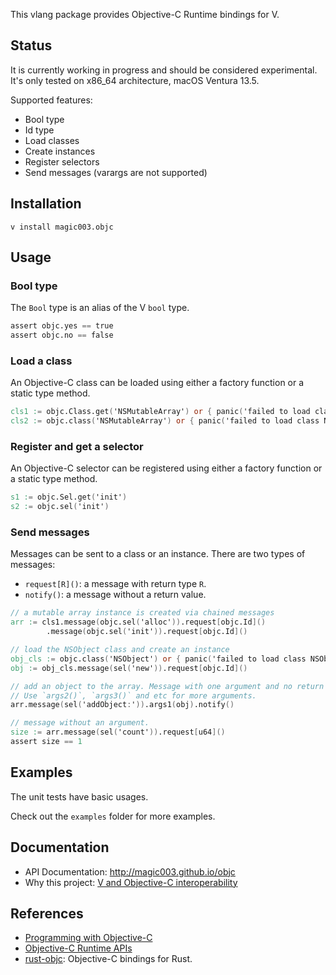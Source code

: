 This vlang package provides Objective-C Runtime bindings for V.

## Status
It is currently working in progress and should be considered experimental. It's only tested on 
x86\_64 architecture, macOS Ventura 13.5.

Supported features:
* Bool type
* Id type
* Load classes
* Create instances
* Register selectors
* Send messages (varargs are not supported)

## Installation
```shell
v install magic003.objc
```

## Usage

### Bool type
The `Bool` type is an alias of the V `bool` type.

```v
assert objc.yes == true
assert objc.no == false
```

### Load a class
An Objective-C class can be loaded using either a factory function or a static type method.

```v
cls1 := objc.Class.get('NSMutableArray') or { panic('failed to load class NSMutableArray') }
cls2 := objc.class('NSMutableArray') or { panic('failed to load class NSMutableArray') }
```

### Register and get a selector
An Objective-C selector can be registered using either a factory function or a static type method.

```v
s1 := objc.Sel.get('init')
s2 := objc.sel('init')
```

### Send messages
Messages can be sent to a class or an instance. There are two types of messages:
* `request[R]()`: a message with return type `R`.
* `notify()`: a message without a return value.

```v
// a mutable array instance is created via chained messages
arr := cls1.message(objc.sel('alloc')).request[objc.Id]()
        .message(objc.sel('init')).request[objc.Id]()

// load the NSObject class and create an instance
obj_cls := objc.class('NSObject') or { panic('failed to load class NSObject') }
obj := obj_cls.message(sel('new')).request[objc.Id]()

// add an object to the array. Message with one argument and no return value. 
// Use `args2()`, `args3()` and etc for more arguments.
arr.message(sel('addObject:')).args1(obj).notify()

// message without an argument.
size := arr.message(sel('count')).request[u64]()
assert size == 1
```

## Examples

The unit tests have basic usages.

Check out the `examples` folder for more examples. 

## Documentation

* API Documentation: http://magic003.github.io/objc
* Why this project: [V and Objective-C interoperability](https://open.substack.com/pub/insideout101/p/v-and-objective-c-interoperability?r=2rxz0s&utm_campaign=post&utm_medium=web)

## References

* [Programming with Objective-C](https://developer.apple.com/library/archive/documentation/Cocoa/Conceptual/ProgrammingWithObjectiveC) 
* [Objective-C Runtime APIs](https://developer.apple.com/documentation/objectivec?language=objc)
* [rust-objc](https://github.com/SSheldon/rust-objc): Objective-C bindings for Rust.
